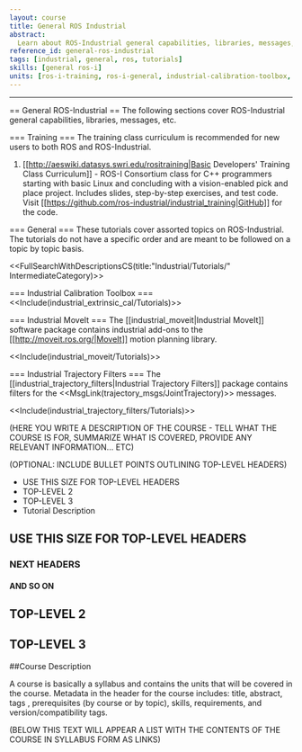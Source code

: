 ```yaml
---
layout: course
title: General ROS Industrial
abstract:
  Learn about ROS-Industrial general capabilities, libraries, messages, etc
reference_id: general-ros-industrial
tags: [industrial, general, ros, tutorials]
skills: [general ros-i]
units: [ros-i-training, ros-i-general, industrial-calibration-toolbox, industrial-moveit, industrial-trajectory-filters]
---
```


----

== General ROS-Industrial ==
The following sections cover ROS-Industrial general capabilities, libraries, messages, etc.

=== Training ===
The training class curriculum is recommended for new users to both ROS and ROS-Industrial.

 1. [[http://aeswiki.datasys.swri.edu/rositraining|Basic Developers' Training Class Curriculum]] - ROS-I Consortium class for C++ programmers starting with basic Linux and concluding with a vision-enabled pick and place project. Includes slides, step-by-step exercises, and test code. Visit [[https://github.com/ros-industrial/industrial_training|GitHub]] for the code.

=== General ===
These tutorials cover assorted topics on ROS-Industrial.  The tutorials do not have a specific order and are meant to be followed on a topic by topic basis.

<<FullSearchWithDescriptionsCS(title:"Industrial/Tutorials/" IntermediateCategory)>>

=== Industrial Calibration Toolbox ===
<<Include(industrial_extrinsic_cal/Tutorials)>>

=== Industrial MoveIt ===
The [[industrial_moveit|Industrial MoveIt]] software package contains industrial add-ons to the [[http://moveit.ros.org/|MoveIt]] motion planning library.

<<Include(industrial_moveit/Tutorials)>>

=== Industrial Trajectory Filters ===
The [[industrial_trajectory_filters|Industrial Trajectory Filters]] package contains filters for the <<MsgLink(trajectory_msgs/JointTrajectory)>> messages.

<<Include(industrial_trajectory_filters/Tutorials)>>

(HERE YOU WRITE A DESCRIPTION OF THE COURSE - TELL WHAT THE COURSE IS FOR, SUMMARIZE WHAT IS COVERED, PROVIDE ANY RELEVANT INFORMATION... ETC)

(OPTIONAL: INCLUDE BULLET POINTS OUTLINING TOP-LEVEL HEADERS)

* USE THIS SIZE FOR TOP-LEVEL HEADERS
* TOP-LEVEL 2
* TOP-LEVEL 3
* Tutorial Description

## USE THIS SIZE FOR TOP-LEVEL HEADERS

### NEXT HEADERS

#### AND SO ON

## TOP-LEVEL 2

## TOP-LEVEL 3

##Course Description

A course is basically a syllabus and contains the units that will be covered in the course.  Metadata in the header for the course includes: title, abstract, tags , prerequisites (by course or by topic), skills, requirements, and version/compatibility tags.

(BELOW THIS TEXT WILL APPEAR A LIST WITH THE CONTENTS OF THE COURSE IN SYLLABUS FORM AS LINKS)
